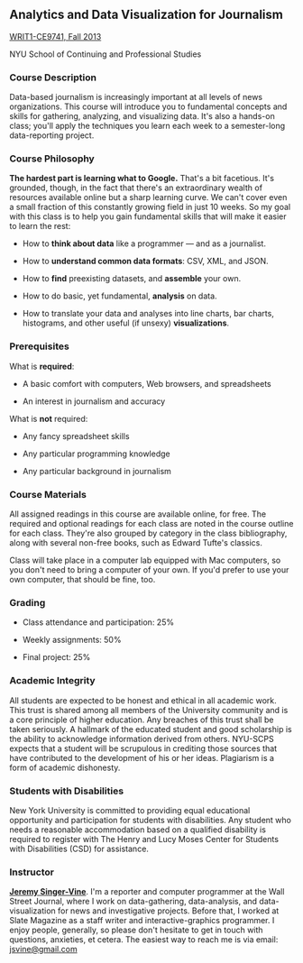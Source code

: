 ## Analytics and Data Visualization for Journalism

[WRIT1-CE9741, Fall 2013](http://www.scps.nyu.edu/content/scps/academics/course_detail.html?id=WRIT1-CE9741&catalogId=20133)

NYU School of Continuing and Professional Studies


### Course Description

Data-based journalism is increasingly important at all levels of news organizations. This course will introduce you to fundamental concepts and skills for gathering, analyzing, and visualizing data. It's also a hands-on class; you'll apply the techniques you learn each week to a semester-long data-reporting project. 


### Course Philosophy

__The hardest part is learning what to Google.__ That's a bit facetious. It's grounded, though, in the fact that there's an extraordinary wealth of resources available online but a sharp learning curve. We can't cover even a small fraction of this constantly growing field in just 10 weeks. So my goal with this class is to help you gain fundamental skills that will make it easier to learn the rest:

- How to __think about data__ like a programmer — and as a journalist.

- How to __understand common data formats__: CSV, XML, and JSON.

- How to __find__ preexisting datasets, and __assemble__ your own.

- How to do basic, yet fundamental, __analysis__ on data.

- How to translate your data and analyses into line charts, bar charts, histograms, and other useful (if unsexy) __visualizations__.


### Prerequisites

What is __required__:

- A basic comfort with computers, Web browsers, and spreadsheets

- An interest in journalism and accuracy

What is __not__ required:

- Any fancy spreadsheet skills

- Any particular programming knowledge

- Any particular background in journalism


### Course Materials

All assigned readings in this course are available online, for free. The required and optional readings for each class are noted in the course outline for each class. They're also grouped by category in the class bibliography, along with several non-free books, such as Edward Tufte's classics.

Class will take place in a computer lab equipped with Mac computers, so you don't need to bring a computer of your own. If you'd prefer to use your own computer, that should be fine, too. 


### Grading 

- Class attendance and participation: 25%

- Weekly assignments: 50%

- Final project: 25% 


### Academic Integrity

All students are expected to be honest and ethical in all academic work. This trust is shared among all members of the University community and is a core principle of higher education. Any breaches of this trust shall be taken seriously.  A hallmark of the educated student and good scholarship is the ability to acknowledge information derived from others. NYU-SCPS expects that a student will be scrupulous in crediting those sources that have contributed to the development of his or her ideas. Plagiarism is a form of academic dishonesty.


### Students with Disabilities 

New York University is committed to providing equal educational opportunity and participation for students with disabilities.  Any student who needs a reasonable accommodation based on a qualified disability is required to register with The Henry and Lucy Moses Center for Students with Disabilities (CSD) for assistance.


### Instructor

[__Jeremy Singer-Vine__](http://www.jsvine.com/). I'm a reporter and computer programmer at the Wall Street Journal, where I work on data-gathering, data-analysis, and data-visualization for news and investigative projects. Before that, I worked at Slate Magazine as a staff writer and interactive-graphics programmer. I enjoy people, generally, so please don't hesitate to get in touch with questions, anxieties, et cetera. The easiest way to reach me is via email: jsvine@gmail.com

